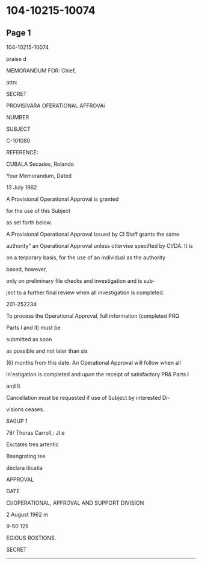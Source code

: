 # 104-10215-10074

## Page 1

104-10215-10074

praise d

MEMORANDUM FOR: Chief,

attn:

SECRET

PROVISiVARA OFERATiONAL AFFROVAi

NUMBER

SUBJECT

C-101080

REFERENCE:

CUBALA Secades, Rolando

Your Memorandum, Dated

13 July 1962

A Provisional Operational Approval is granted

for the use of this Subject

as set forth below.

A Provisional Operational Approval Issued by CI Staff grants the same

authority" an Operational Approval unless ottervise specifted by CI/DA. It is

on a terporary basis, for the use of an individual as the authority

based, however,

only on preliminary file checks and investigation and is sub-

ject to a further final review when all investigation is completed.

201-252234

To process the Operational Approval, full information (completed PRQ

Parts I and II) must be

submitted as soon

as possible and not later than six

(6) months from this date. An Operational Approval will follow when all

in'estigation is completed and upon the receipt of satisfactory PR& Parts I

and II.

Cancellation must be requested if use of Subject by interested Di-

visions ceases.

6A0UР 1

78/ Thoras Carroll,: JI.e

Exctates tres artentic

Bsengrating tee

declara iticatia

APPROVAL

DATE

CI/OPERATIONAL, APFROVAL AND SUPPORT DIVISION

2 August 1962 m

9-50 125

EGIOUS ROSTIONS.

SECRET

---

